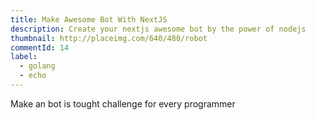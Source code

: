 ```yaml
---
title: Make Awesome Bot With NextJS
description: Create your nextjs awesome bot by the power of nodejs
thumbnail: http://placeimg.com/640/480/robot
commentId: 14
label:
  - golang
  - echo
---
```


Make an bot is tought challenge for every programmer
